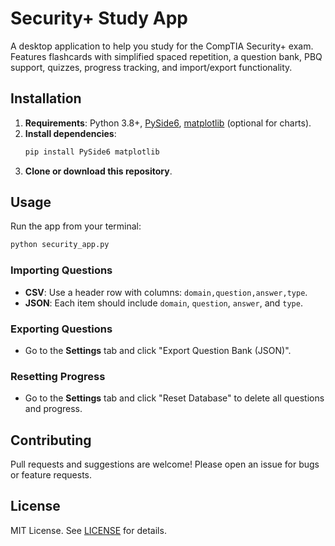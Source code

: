 # Security+ Study App

A desktop application to help you study for the CompTIA Security+ exam. Features flashcards with simplified spaced repetition, a question bank, PBQ support, quizzes, progress tracking, and import/export functionality.

## Installation

1. **Requirements**: Python 3.8+, [PySide6](https://pypi.org/project/PySide6/), [matplotlib](https://pypi.org/project/matplotlib/) (optional for charts).
2. **Install dependencies**:
   ```sh
   pip install PySide6 matplotlib
   ```
3. **Clone or download this repository**.

## Usage

Run the app from your terminal:
```sh
python security_app.py
```

### Importing Questions

- **CSV**: Use a header row with columns: `domain,question,answer,type`.
- **JSON**: Each item should include `domain`, `question`, `answer`, and `type`.

### Exporting Questions

- Go to the **Settings** tab and click "Export Question Bank (JSON)".

### Resetting Progress

- Go to the **Settings** tab and click "Reset Database" to delete all questions and progress.

## Contributing

Pull requests and suggestions are welcome! Please open an issue for bugs or feature requests.

## License

MIT License. See [LICENSE](LICENSE) for details.